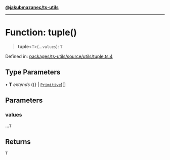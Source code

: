 [**@jakubmazanec/ts-utils**](../README.md)

---

# Function: tuple()

> **tuple**\<`T`\>(...`values`): `T`

Defined in:
[packages/ts-utils/source/utils/tuple.ts:4](https://github.com/jakubmazanec/tools/blob/b70ba93afff7f67760159378262d2c0b19cfed9e/packages/ts-utils/source/utils/tuple.ts#L4)

## Type Parameters

• **T** _extends_ (\{\} \| [`Primitive`](../type-aliases/Primitive.md))[]

## Parameters

### values

...`T`

## Returns

`T`
